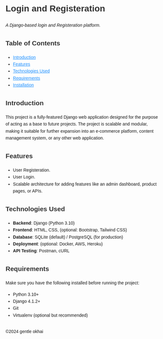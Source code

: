 <!DOCTYPE html>
<html lang="en">
<head>
    <meta charset="UTF-8">
    <meta name="viewport" content="width=device-width, initial-scale=1.0">
    <title>Basic Django</title>
    <style>
        body {
            font-family: Arial, sans-serif;
            margin: 40px;
            line-height: 1.6;
        }
        h1, h2 {
            color: #333;
        }
        a {
            color: #1e90ff;
        }
        code {
            background-color: #f4f4f4;
            padding: 2px 4px;
            border-radius: 4px;
        }
        table {
            width: 100%;
            border-collapse: collapse;
            margin: 20px 0;
        }
        table, th, td {
            border: 1px solid #ddd;
            padding: 8px;
        }
        th {
            background-color: #f2f2f2;
        }
    </style>
</head>
<body>

<h1>Login and Registeration</h1>
<p><em>A Django-based login and Registeration platform.</em></p>

<h2>Table of Contents</h2>
<ul>
    <li><a href="#introduction">Introduction</a></li>
    <li><a href="#features">Features</a></li>
    <li><a href="#technologies-used">Technologies Used</a></li>
    <li><a href="#requirements">Requirements</a></li>
    <li><a href="#installation">Installation</a></li>
</ul>

<h2 id="introduction">Introduction</h2>
<p>This project is a fully-featured Django web application designed for the purpose of acting as a base to future projects. The project is scalable and modular, making it suitable for further expansion into an e-commerce platform, content management system, or any other web application.</p>

<h2 id="features">Features</h2>
<ul>
    <li>User Registeration.</li>
    <li>User Login.</li>
    <li>Scalable architecture for adding features like an admin dashboard, product pages, or APIs.</li>
</ul>

<h2 id="technologies-used">Technologies Used</h2>
<ul>
    <li><strong>Backend</strong>: Django (Python 3.10)</li>
    <li><strong>Frontend</strong>: HTML, CSS, (optional: Bootstrap, Tailwind CSS)</li>
    <li><strong>Database</strong>: SQLite (default) / PostgreSQL (for production)</li>
    <li><strong>Deployment</strong>: (optional: Docker, AWS, Heroku)</li>
    <li><strong>API Testing</strong>: Postman, cURL</li>
</ul>

<h2 id="requirements">Requirements</h2>
<p>Make sure you have the following installed before running the project:</p>
<ul>
    <li>Python 3.10+</li>
    <li>Django 4.1.2+</li>
    <li>Git</li>
    <li>Virtualenv (optional but recommended)</li>
</ul>

<h2></h2>
<footer>&copy;2024 gentle okhai</footer>
